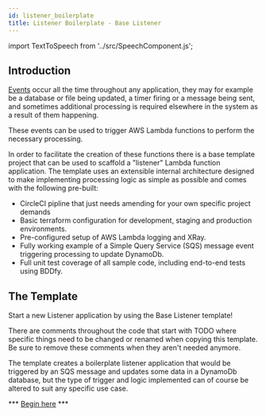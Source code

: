 ```yaml
---
id: listener_boilerplate
title: Listener Boilerplate - Base Listener
---
```

import TextToSpeech from '../src/SpeechComponent.js';

<TextToSpeech>

## Introduction

[Events](/serverless_lambda#events) occur all the time throughout any application, they may for example be a database or file being updated, a timer firing or a message being sent, 
and sometimes additional processing is required elsewhere in the system as a result of them happening.

These events can be used to trigger AWS Lambda functions to perform the necessary processing.

In order to facilitate the creation of these functions there is a base template project that can be used to scaffold a "listener" Lambda function application.
The template uses an extensible internal architecture designed to make implementing processing logic as simple as possible and comes with the following pre-built:
* CircleCI pipline that just needs amending for your own specific project demands
* Basic terraform configuration for development, staging and production environments.
* Pre-configured setup of AWS Lambda logging and XRay.
* Fully working example of a Simple Query Service (SQS) message event triggering processing to update DynamoDb.
* Full unit test coverage of all sample code, including end-to-end tests using BDDfy.


## The Template

Start a new Listener application by using the Base Listener template!

There are comments throughout the code that start with TODO where specific things need to be changed or renamed when copying this template.
Be sure to remove these comments when they aren't needed anymore.

The template creates a boilerplate listener application that would be triggered by an SQS message and updates some data in a DynamoDb database, 
but the type of trigger and logic implemented can of course be altered to suit any specific use case.

*** [Begin here](https://github.com/LBHackney-IT/lbh-base-listener) ***

</TextToSpeech>